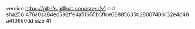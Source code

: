 version https://git-lfs.github.com/spec/v1
oid sha256:476a0aa84ed592ffe4a51655b5ffce68885635028007406132e4d48a410950dd
size 41
